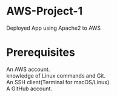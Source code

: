 # AWS-Project-1
Deployed App using Apache2 to AWS
# Prerequisites
An AWS account.  
knowledge of Linux commands and Git.  
An SSH client(Terminal for macOS/Linux).  
A GitHub account.  
